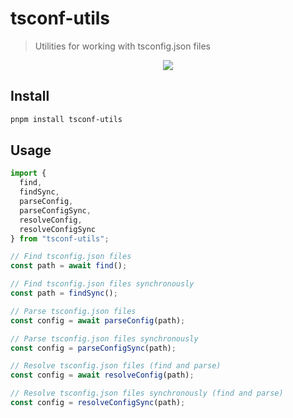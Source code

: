 # tsconf-utils

> Utilities for working with tsconfig.json files

<p align="center">
  <a href="https://www.npmjs.com/package/tsconf-utils"><img src="https://img.shields.io/npm/v/tsconf-utils?style=for-the-badge&color=3FA7D6&label="></a>
<p>


## Install
```bash
pnpm install tsconf-utils
```

## Usage

```ts
import {
  find,
  findSync,
  parseConfig,
  parseConfigSync,
  resolveConfig,
  resolveConfigSync
} from "tsconf-utils";

// Find tsconfig.json files
const path = await find();

// Find tsconfig.json files synchronously
const path = findSync();

// Parse tsconfig.json files
const config = await parseConfig(path);

// Parse tsconfig.json files synchronously
const config = parseConfigSync(path);

// Resolve tsconfig.json files (find and parse)
const config = await resolveConfig(path);

// Resolve tsconfig.json files synchronously (find and parse)
const config = resolveConfigSync(path);

```
